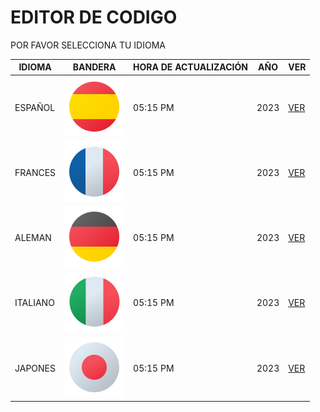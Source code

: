 # EDITOR DE CODIGO

POR FAVOR SELECCIONA TU IDIOMA

<table>
  <thead>
    <tr>
      <th>IDIOMA</th>
      <th>BANDERA</th>
      <th>HORA DE ACTUALIZACIÓN</th>
      <th>AÑO</th>
      <th>VER</th>
    </tr>
  </thead>
  <tbody>
    <tr>
      <td>ESPAÑOL</td>
      <td><img src="./dist/img/spain-96.png" alt="España"></td>
      <td>05:15 PM</td>
      <td>2023</td>
      <td><a href="./dist/pages/spain.md">VER</a></td>
    </tr>
    <tr>
      <td>FRANCES</td>
      <td><img src="./dist/img/france-96.png" alt="Francia"></td>
      <td>05:15 PM</td>
      <td>2023</td>
      <td><a href="./dist/pages/france.md">VER</a></td>
    </tr>
    <tr>
      <td>ALEMAN</td>
      <td><img src="./dist/img/germany-96.png" alt="Alemania"></td>
      <td>05:15 PM</td>
      <td>2023</td>
      <td><a href="./dist/pages/germany.md">VER</a></td>
    </tr>
    <tr>
      <td>ITALIANO</td>
      <td><img src="./dist/img/italy-96.png" alt="Italia"></td>
      <td>05:15 PM</td>
      <td>2023</td>
      <td><a href="./dist/pages/italy.md">VER</a></td>
    </tr>
    <tr>
      <td>JAPONES</td>
      <td><img src="./dist/img/japan-96.png" alt="Japón"></td>
      <td>05:15 PM</td>
      <td>2023</td>
      <td><a href="./dist/pages/japan.md">VER</a></td>
    </tr>
  </tbody>
</table>